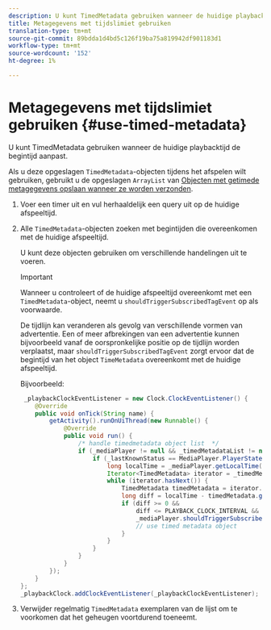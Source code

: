 ```yaml
---
description: U kunt TimedMetadata gebruiken wanneer de huidige playbacktijd de begintijd aanpast.
title: Metagegevens met tijdslimiet gebruiken
translation-type: tm+mt
source-git-commit: 89bdda1d4bd5c126f19ba75a819942df901183d1
workflow-type: tm+mt
source-wordcount: '152'
ht-degree: 1%

---
```



# Metagegevens met tijdslimiet gebruiken {#use-timed-metadata}

U kunt TimedMetadata gebruiken wanneer de huidige playbacktijd de begintijd aanpast.

Als u deze opgeslagen `TimedMetadata`-objecten tijdens het afspelen wilt gebruiken, gebruikt u de opgeslagen `ArrayList` van [Objecten met getimede metagegevens opslaan wanneer ze worden verzonden](../../ad-insertion/custom-tags-configure/android-1.4-timed-metadata-store.md).

1. Voer een timer uit en vul herhaaldelijk een query uit op de huidige afspeeltijd.
1. Alle `TimedMetadata`-objecten zoeken met begintijden die overeenkomen met de huidige afspeeltijd.

   U kunt deze objecten gebruiken om verschillende handelingen uit te voeren.

   >[!IMPORTANT]
   >
   >Wanneer u controleert of de huidige afspeeltijd overeenkomt met een `TimedMetadata`-object, neemt u `shouldTriggerSubscribedTagEvent` op als voorwaarde.

   De tijdlijn kan veranderen als gevolg van verschillende vormen van advertentie. Een of meer afbrekingen van een advertentie kunnen bijvoorbeeld vanaf de oorspronkelijke positie op de tijdlijn worden verplaatst, maar `shouldTriggerSubscribedTagEvent` zorgt ervoor dat de begintijd van het object `TimeMetadata` overeenkomt met de huidige afspeeltijd.

   Bijvoorbeeld:

   ```java
    _playbackClockEventListener = new Clock.ClockEventListener() {
       @Override
       public void onTick(String name) {
           getActivity().runOnUiThread(new Runnable() {
               @Override
               public void run() {
                   /* handle timedmetadata object list  */ 
                   if (_mediaPlayer != null && _timedMetadataList != null && _timedMetadataList.size() > 0) {
                       if (_lastKnownStatus == MediaPlayer.PlayerState.PLAYING) {
                           long localTime = _mediaPlayer.getLocalTime();
                           Iterator<TimedMetadata> iterator = _timedMetadataList.iterator(); 
                           while (iterator.hasNext()) {
                               TimedMetadata timedMetadata = iterator.next();
                               long diff = localTime - timedMetadata.getTime();
                               if (diff >= 0 &&
                                   diff <= PLAYBACK_CLOCK_INTERVAL &&
                                   _mediaPlayer.shouldTriggerSubscribedTagEvent()) {
                                   // use timed metadata object
                               }
                           }
                       }
                   }
               }
           });
       }
   };
   _playbackClock.addClockEventListener(_playbackClockEventListener);
   ```

1. Verwijder regelmatig `TimedMetadata` exemplaren van de lijst om te voorkomen dat het geheugen voortdurend toeneemt.